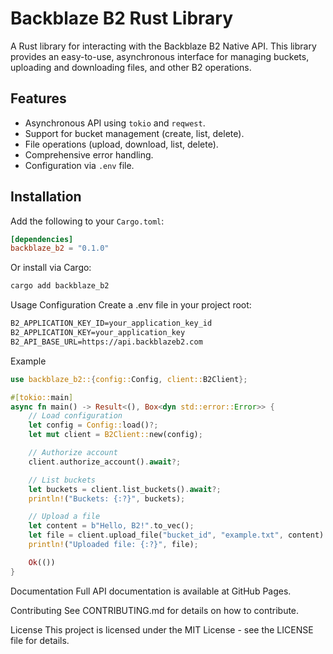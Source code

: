 # Backblaze B2 Rust Library

A Rust library for interacting with the Backblaze B2 Native API. This library provides an easy-to-use, asynchronous interface for managing buckets, uploading and downloading files, and other B2 operations.

## Features

- Asynchronous API using `tokio` and `reqwest`.
- Support for bucket management (create, list, delete).
- File operations (upload, download, list, delete).
- Comprehensive error handling.
- Configuration via `.env` file.

## Installation

Add the following to your `Cargo.toml`:

```toml
[dependencies]
backblaze_b2 = "0.1.0"
```
Or install via Cargo:
```bash
cargo add backblaze_b2
```

Usage
Configuration
Create a .env file in your project root:

```txt
B2_APPLICATION_KEY_ID=your_application_key_id
B2_APPLICATION_KEY=your_application_key
B2_API_BASE_URL=https://api.backblazeb2.com
```

Example

```rust
use backblaze_b2::{config::Config, client::B2Client};

#[tokio::main]
async fn main() -> Result<(), Box<dyn std::error::Error>> {
    // Load configuration
    let config = Config::load()?;
    let mut client = B2Client::new(config);

    // Authorize account
    client.authorize_account().await?;

    // List buckets
    let buckets = client.list_buckets().await?;
    println!("Buckets: {:?}", buckets);

    // Upload a file
    let content = b"Hello, B2!".to_vec();
    let file = client.upload_file("bucket_id", "example.txt", content).await?;
    println!("Uploaded file: {:?}", file);

    Ok(())
}
```

Documentation
Full API documentation is available at GitHub Pages.

Contributing
See CONTRIBUTING.md for details on how to contribute.

License
This project is licensed under the MIT License - see the LICENSE file for details.